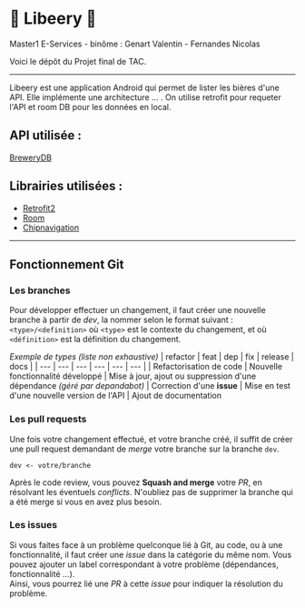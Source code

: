# 🍺 Libeery 🍺

Master1 E-Services - binôme : Genart Valentin - Fernandes Nicolas

Voici le dépôt du Projet final de TAC.

---
Libeery est une application Android qui permet de lister les bières d'une API. Elle implémente une architecture ... .
On utilise retrofit pour requeter l'API et room DB pour les données en local.

## API utilisée :
[BreweryDB](https://www.brewerydb.com/developers/docs/endpoint/beer-index)

## Librairies utilisées :
- [Retrofit2](https://square.github.io/retrofit/)
- [Room](https://developer.android.com/training/data-storage/room)
- [Chipnavigation](https://github.com/ismaeldivita/chip-navigation-bar)

------

## Fonctionnement Git

### Les branches

Pour développer effectuer un changement, il faut créer une nouvelle branche à partir de *dev*, la nommer selon le format suivant : `<type>/<definition>` où `<type>` est
le contexte du changement, et où `<définition>` est la définition du changement.

*Exemple de types (liste non exhaustive)*
| refactor | feat | dep | fix | release | docs |
| --- | --- | --- | --- | --- | --- |
| Refactorisation de code | Nouvelle fonctionnalité développé | Mise à jour, ajout ou suppression d'une dépendance *(géré par depandabot)* | Correction d'une **issue** | Mise en test d'une nouvelle version de l'API | Ajout de documentation


### Les pull requests

Une fois votre changement effectué, et votre branche créé, il suffit de créer une pull request demandant de *merge* votre branche sur la branche `dev`. 

    dev <- votre/branche
    
Après le code review, vous pouvez **Squash and merge** votre *PR*, en résolvant les éventuels *conflicts*. 
N'oubliez pas de supprimer la branche qui a été merge si vous en avez plus besoin.
  
### Les issues

Si vous faites face à un problème quelconque lié à Git, au code, ou à une fonctionnalité, il faut créer une *issue* dans la catégorie du même nom. Vous pouvez
ajouter un label correspondant à votre problème (dépendances, fonctionnalité ...).<br/>
Ainsi, vous pourrez lié une *PR* à cette *issue* pour indiquer la résolution du problème.
